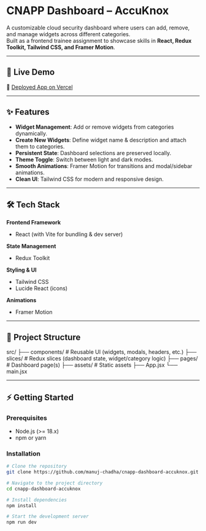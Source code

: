 # CNAPP Dashboard – AccuKnox

A customizable cloud security dashboard where users can add, remove, and manage widgets across different categories.  
Built as a frontend trainee assignment to showcase skills in **React, Redux Toolkit, Tailwind CSS, and Framer Motion**.

---

## 🚀 Live Demo

🔗 [Deployed App on Vercel](https://cnapp-dashboard-accuknox.vercel.app)

---

## ✨ Features

- **Widget Management**: Add or remove widgets from categories dynamically.  
- **Create New Widgets**: Define widget name & description and attach them to categories.  
- **Persistent State**: Dashboard selections are preserved locally.  
- **Theme Toggle**: Switch between light and dark modes.  
- **Smooth Animations**: Framer Motion for transitions and modal/sidebar animations.  
- **Clean UI**: Tailwind CSS for modern and responsive design.  

---

## 🛠️ Tech Stack

**Frontend Framework**  
- React (with Vite for bundling & dev server)  

**State Management**  
- Redux Toolkit  

**Styling & UI**  
- Tailwind CSS  
- Lucide React (icons)  

**Animations**  
- Framer Motion  

---

## 📂 Project Structure
src/
├── components/ # Reusable UI (widgets, modals, headers, etc.)
├── slices/ # Redux slices (dashboard state, widget/category logic)
├── pages/ # Dashboard page(s)
├── assets/ # Static assets
├── App.jsx
└── main.jsx


---

## ⚡ Getting Started
### Prerequisites
- Node.js (>= 18.x)  
- npm or yarn  

### Installation
```bash
# Clone the repository
git clone https://github.com/manuj-chadha/cnapp-dashboard-accuknox.git

# Navigate to the project directory
cd cnapp-dashboard-accuknox

# Install dependencies
npm install

# Start the development server
npm run dev

